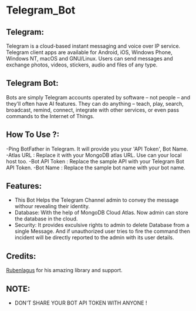 # Telegram_Bot

## Telegram:
Telegram is a cloud-based instant messaging and voice over IP service. 
Telegram client apps are available for Android, iOS, Windows Phone, Windows NT, macOS and GNU/Linux. 
Users can send messages and exchange photos, videos, stickers, audio and files of any type.

## Telegram Bot:
Bots are simply Telegram accounts operated by software – not people – and they'll often have AI features.
They can do anything – teach, play, search, broadcast, remind, connect, integrate with other services, or even pass commands to the Internet of Things.

## How To Use ?:
-Ping BotFather in Telegram. It will provide you your 'API Token', Bot Name.
-Atlas URL : Replace it with your MongoDB atlas URL. Use can your local host too. 
-Bot API Token : Replace the sample API with your Telegram Bot API Token.
-Bot Name : Replace the sample bot name with your bot name.

## Features:
- This Bot Helps the Telegram Channel admin to convey the message withour revealing their identity.
- Database: With the help of MongoDB Cloud Atlas. Now admin can store the database in the cloud.
- Security: It provides exculsive rights to admin to delete Database from a single Message. And if unauthorized user tries to fire the command then incident will be directly reported to the admin with its user details.

## Credits:
[Rubenlagus](https://github.com/rubenlagus/) for his amazing library and support.

## NOTE:
- DON'T SHARE YOUR BOT API TOKEN WITH ANYONE !
